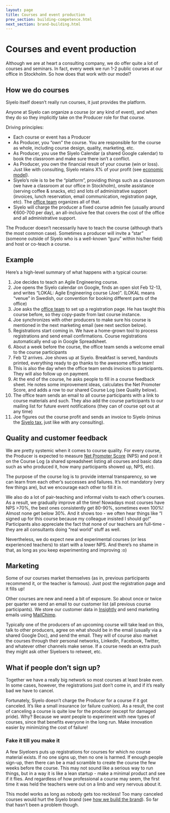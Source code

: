 ```yaml
---
layout: page
title: Courses and event production
prev_section: building-competence.html
next_section: brand-building.html
---
```


# Courses and event production

Although we are at heart a consulting company, we do offer quite a lot
of courses and seminars. In fact, every week we run 1-2 public courses
at our office in Stockholm. So how does that work with our model?

## How we do courses

Siyelo itself doesn’t really run courses, it just provides the platform.

Anyone at Siyelo can organize a course (or any kind of event), and when
they do so they implicitly take on the Producer role for that course.

Driving principles:

-   Each course or event has a Producer
-   As Producer, you “own” the course. You are responsible for the
    course as whole, including course design, quality, marketing, etc.
-   As Producer, you use the Siyelo Calendar (a shared Google calendar)
    to book the classroom and make sure there isn’t a conflict.
-   As Producer, you own the financial result of your course (win
    or loss). Just like with consulting, Siyelo retains X% of your
    profit (see [economic model](economic-model.html)).
-   Siyelo’s role is to be the “platform”, providing things such as a
    classroom (we have a classroom at our office in Stockholm), onsite
    assistance (serving coffee & snacks, etc) and lots of administrative
    support (invoices, lunch reservation, email communication,
    registration page, etc). The [office team](office-team.html)
    organizes all of that.
-   Siyelo will charge the producer a fixed course admin fee (usually
    around €600-700 per day), an all-inclusive fee that covers the cost
    of the office and all administrative support.

The Producer doesn’t necessarily have to teach the course (although
that’s the most common case). Sometimes a producer will invite a “star”
(someone outside of Siyelo who is a well-known “guru” within his/her
field) and host or co-teach a course.

## Example

Here’s a high-level summary of what happens with a typical course:

1.  Joe decides to teach an Agile Engineering course.
2.  Joe opens the Siyelo calendar on Google, finds an open slot Feb
    12-13, and writes “LOKAL: Agile Engineering course (Joe)”. (LOKAL
    means “venue” in Swedish, our convention for booking different parts
    of the office)
3.  Joe asks the [office team](office-team.html) to set up a
    registration page. He has taught this course before, so they
    copy-paste from last course instance.
4.  Joe synchronizes with other producers to make sure his course is
    mentioned in the next marketing email (see next section below).
5.  Registrations start coming in. We have a home-grown tool to process
    registrations and send email confirmations. Course registrations
    automatically end up in Google Spreadsheet.
6.  About a week before the course, the office team sends a welcome
    email to the course participants
7.  Feb 12 arrives. Joe shows up at Siyelo. Breakfast is served,
    handouts printed, everything ready to go thanks to the awesome
    office team!
8.  This is also the day when the office team sends invoices
    to participants. They will also follow up on payment.
9.  At the end of the course, he asks people to fill in a course
    feedback sheet. He notes some improvement ideas, calculates the Net
    Promoter Score, and adds a row to our shared Course Log (see
    Quality below).
10. The office team sends an email to all course participants with a
    link to course materials and such. They also add the course
    participants to our mailing list for future event notifications
    (they can of course opt out at any time)
11. Joe figures out the course profit and sends an invoice to Siyelo
    (minus the [Siyelo tax](economic-model.html), just like with
    any consulting).

## Quality and customer feedback

We are pretty systemic when it comes to course quality. For every
course, the Producer is expected to measure [Net Promoter
Score](http://en.wikipedia.org/wiki/Net_Promoter) (NPS) and post it on
the Course Log (a shared spreadsheet listing all courses and basic data
such as who produced it, how many participants showed up, NPS, etc).

The purpose of the course log is to provide internal transparency, so we
can learn from each other’s successes and failures. It’s not mandatory
(very few things are), but we encourage each other to fill it in.

We also do a lot of pair-teaching and informal visits to each other’s
courses. As a result, we gradually improve all the time! Nowadays most
courses have NPS &gt;70%, the best ones consistently get 80-90%,
sometimes even 100%! Almost none get below 30%. And it shows too - we
often hear things like “I signed up for this course because my colleague
insisted I should go!” Participants also appreciate the fact that none
of our teachers are full-time - they are all consultants doing “real
world” stuff as well.

Nevertheless, we do expect new and experimental courses (or less
experienced teachers) to start with a lower NPS. And there’s no shame in
that, as long as you keep experimenting and improving :o)

## Marketing

Some of our courses market themselves (as in, previous participants
recommend it, or the teacher is famous). Just post the registration page
and it fills up!

Other courses are new and need a bit of exposure. So about once or twice
per quarter we send an email to our customer list (all previous course
participants). We store our customer data in
[Insightly](https://www.insightly.com) and send marketing emails using
[MailChimp](http://mailchimp.com).

Typically one of the producers of an upcoming course will take lead on
this, talk to other producers, agree on what should be in the email
(usually via a shared Google Doc), and send the email. They will of
course also market the courses through their personal networks,
LinkedIn, Facebook, Twitter, and whatever other channels make sense. If
a course needs an extra push they might ask other Siyeloers to retweet,
etc.

## What if people don’t sign up?

Together we have a really big network so most courses at least brake
even. In some cases, however, the registrations just don’t come in, and
if it’s really bad we have to cancel.

Fortunately, Siyelo doesn’t charge the Producer for a course if it got
canceled. It’s like a small insurance (or failure cushion). As a result,
the cost of canceling a course is quite low for the producer (except for
damaged pride). Why? Because we *want* people to experiment with new
types of courses, since that benefits everyone in the long run. Make
innovation easier by minimizing the cost of failure!

### Fake it till you make it

A few Siyeloers puts up registrations for courses for which no course
material exists. If no one signs up, then no one is harmed. If enough
people sign-up, then there can be a mad scramble to create the course
the few weeks before the course. This may not sound like a serious way
to run things, but in a way it is like a lean startup - make a minimal
product and see if it flies. And regardless of how professional a course
may seem, the first time it was held the teachers were out on a limb and
very nervous about it.

This model works as long as nobody gets too reckless! Too many canceled
courses would hurt the Siyelo brand (see [how we build the
brand](brand-building)). So far that hasn’t been a problem though.
